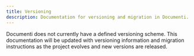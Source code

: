 ```yaml
---
title: Versioning
description: Documentation for versioning and migration in Documenti.
---
```


Documenti does not currently have a defined versioning scheme. This documentation will be updated with versioning information and migration instructions as the project evolves and new versions are released. 
